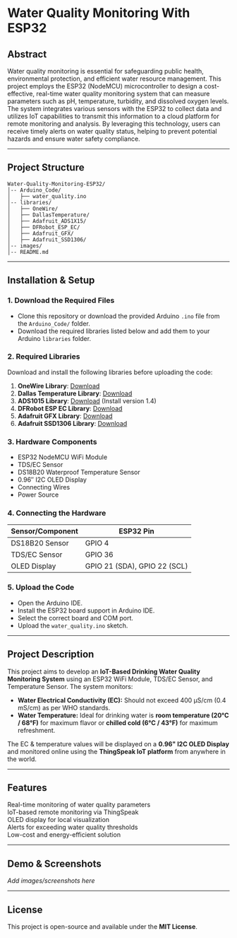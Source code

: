 # Water Quality Monitoring With ESP32

## Abstract  
Water quality monitoring is essential for safeguarding public health, environmental protection, and efficient water resource management. This project employs the ESP32 (NodeMCU) microcontroller to design a cost-effective, real-time water quality monitoring system that can measure parameters such as pH, temperature, turbidity, and dissolved oxygen levels. The system integrates various sensors with the ESP32 to collect data and utilizes IoT capabilities to transmit this information to a cloud platform for remote monitoring and analysis. By leveraging this technology, users can receive timely alerts on water quality status, helping to prevent potential hazards and ensure water safety compliance.

---

## Project Structure  
```
Water-Quality-Monitoring-ESP32/
│-- Arduino_Code/
│   ├── water_quality.ino
│-- libraries/
│   ├── OneWire/
│   ├── DallasTemperature/
│   ├── Adafruit_ADS1X15/
│   ├── DFRobot_ESP_EC/
│   ├── Adafruit_GFX/
│   ├── Adafruit_SSD1306/
│-- images/
│-- README.md
```

---

## Installation & Setup  
### 1. Download the Required Files  
- Clone this repository or download the provided Arduino `.ino` file from the `Arduino_Code/` folder.
- Download the required libraries listed below and add them to your Arduino `libraries` folder.

### 2. Required Libraries  
Download and install the following libraries before uploading the code:

1. **OneWire Library**: [Download](https://github.com/PaulStoffregen/OneWire)
2. **Dallas Temperature Library**: [Download](https://github.com/milesburton/Arduino-Temperature-Control-Library)
3. **ADS1015 Library**: [Download](https://github.com/adafruit/Adafruit_ADS1X15) (Install version 1.4)
4. **DFRobot ESP EC Library**: [Download](https://github.com/GreenPonik/DFRobot_ESP_EC_BY_GREENPONIK)
5. **Adafruit GFX Library**: [Download](https://github.com/adafruit/Adafruit-GFX-Library)
6. **Adafruit SSD1306 Library**: [Download](https://github.com/adafruit/Adafruit_SSD1306)

### 3. Hardware Components  
- ESP32 NodeMCU WiFi Module
- TDS/EC Sensor
- DS18B20 Waterproof Temperature Sensor
- 0.96″ I2C OLED Display
- Connecting Wires
- Power Source

### 4. Connecting the Hardware  
| Sensor/Component | ESP32 Pin |
|-----------------|----------|
| DS18B20 Sensor | GPIO 4   |
| TDS/EC Sensor  | GPIO 36  |
| OLED Display   | GPIO 21 (SDA), GPIO 22 (SCL) |

### 5. Upload the Code  
- Open the Arduino IDE.
- Install the ESP32 board support in Arduino IDE.
- Select the correct board and COM port.
- Upload the `water_quality.ino` sketch.

---

## Project Description  
This project aims to develop an **IoT-Based Drinking Water Quality Monitoring System** using an ESP32 WiFi Module, TDS/EC Sensor, and Temperature Sensor. The system monitors:

- **Water Electrical Conductivity (EC):** Should not exceed 400 μS/cm (0.4 mS/cm) as per WHO standards.
- **Water Temperature:** Ideal for drinking water is **room temperature (20°C / 68°F)** for maximum flavor or **chilled cold (6°C / 43°F)** for maximum refreshment.

The EC & temperature values will be displayed on a **0.96" I2C OLED Display** and monitored online using the **ThingSpeak IoT platform** from anywhere in the world.

---

## Features  
 Real-time monitoring of water quality parameters  
 IoT-based remote monitoring via ThingSpeak  
 OLED display for local visualization  
 Alerts for exceeding water quality thresholds  
 Low-cost and energy-efficient solution  

---

## Demo & Screenshots  
*Add images/screenshots here*

---

## License  
This project is open-source and available under the **MIT License**.

